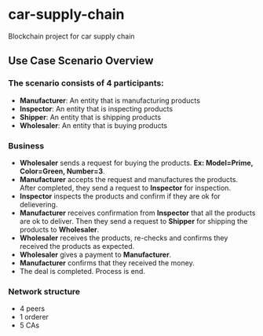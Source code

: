 # car-supply-chain
Blockchain project for car supply chain

## Use Case Scenario Overview

### The scenario consists of 4 participants:
* **Manufacturer**: An entity that is manufacturing products
* **Inspector**: An entity that is inspecting products
* **Shipper**: An entity that is shipping products
* **Wholesaler**: An entity that is buying products

### Business
* **Wholesaler** sends a request for buying the products. **Ex: Model=Prime, Color=Green, Number=3**.
* **Manufacturer** accepts the request and manufactures the products. After completed, they send a request to **Inspector** for inspection.
* **Inspector** inspects the products and confirm if they are ok for delievering.
* **Manufacturer** receives confirmation from **Inspector** that all the products are ok to deliver. Then they send a request to **Shipper** for shipping the products to **Wholesaler**.
* **Wholesaler** receives the products, re-checks and confirms they received the products as expected.
* **Wholesaler** gives a payment to **Manufacturer**.
* **Manufacturer** confirms that they received the money.
* The deal is completed. Process is end.

### Network structure
* 4 peers
* 1 orderer
* 5 CAs
